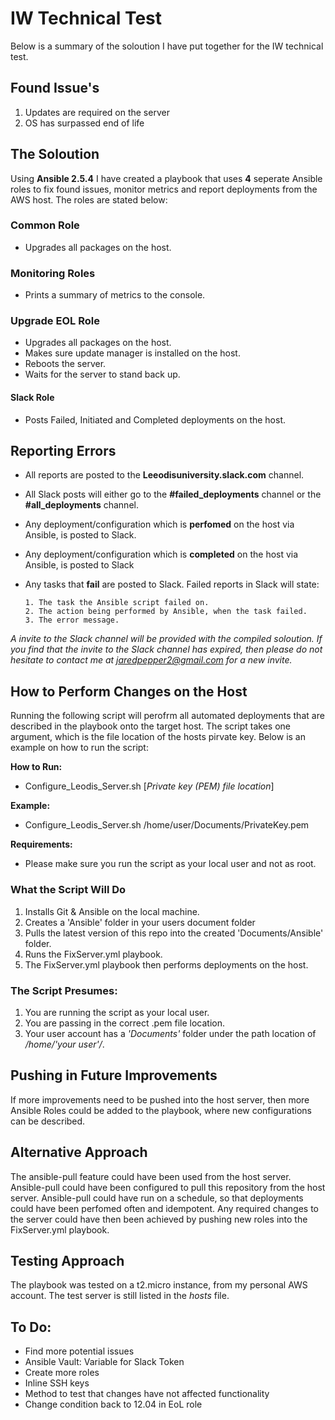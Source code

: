 # IW Technical Test
Below is a summary of the soloution I have put together for the IW technical test.

## Found Issue's
1. Updates are required on the server
2. OS has surpassed end of life

## The Soloution
Using **Ansible 2.5.4** I have created a playbook that uses **4** seperate Ansible roles to fix found issues, monitor metrics and report deployments from the AWS host. The roles are stated below:

### Common Role
- Upgrades all packages on the host.
### Monitoring Roles
- Prints a summary of metrics to the console.
### Upgrade EOL Role
- Upgrades all packages on the host.
- Makes sure update manager is installed on the host.
- Reboots the server.
- Waits for the server to stand back up.
#### Slack Role
- Posts Failed, Initiated and Completed deployments on the host.  

## Reporting Errors
- All reports are posted to the **Leeodisuniversity.slack.com** channel.
- All Slack posts will either go to the **#failed_deployments** channel or the **#all_deployments** channel.
- Any deployment/configuration which is **perfomed** on the host via Ansible, is posted to Slack.
- Any deployment/configuration which is **completed** on the host via Ansible, is posted to Slack
- Any tasks that **fail** are posted to Slack. Failed reports in Slack will state:

      1. The task the Ansible script failed on.
      2. The action being performed by Ansible, when the task failed.
      3. The error message.

*A invite to the Slack channel will be provided with the compiled soloution. If you find that the invite to the Slack channel has expired, then please do not hesitate to contact me at jaredpepper2@gmail.com for a new invite.*

## How to Perform Changes on the Host
Running the following script will perofrm all automated deployments that are described in the playbook onto the target host. The script takes one argument, which is the file location of the hosts pirvate key. Below is an example on how to run the script:

**How to Run:**
- Configure_Leodis_Server.sh [*Private key (PEM) file location*]

**Example:**
- Configure_Leodis_Server.sh /home/user/Documents/PrivateKey.pem

**Requirements:**
- Please make sure you run the script as your local user and not as root.

### What the Script Will Do
1. Installs Git & Ansible on the local machine.
2. Creates a 'Ansible' folder in your users document folder
3. Pulls the latest version of this repo into the created 'Documents/Ansible' folder.
4. Runs the FixServer.yml playbook.
5. The FixServer.yml playbook then performs deployments on the host.

### The Script Presumes:
1. You are running the script as your local user.
2. You are passing in the correct .pem file location.
3. Your user account has a *'Documents'* folder under the path location of */home/'your user'/*.

## Pushing in Future Improvements
If more improvements need to be pushed into the host server, then more Ansible Roles could be added to the playbook, where new configurations can be described.

## Alternative Approach
The ansible-pull feature could have been used from the host server. Ansible-pull could have been configured to pull this repository from the host server. Ansible-pull could have run on a schedule, so that deployments could have been perfomed often and idempotent. Any required changes to the server could have then been achieved by pushing new roles into the FixServer.yml playbook.

## Testing Approach
The playbook was tested on a t2.micro instance, from my personal AWS account. The test server is still listed in the *hosts* file.

## To Do:
- Find more potential issues
- Ansible Vault: Variable for Slack Token
- Create more roles
- Inline SSH keys
- Method to test that changes have not affected functionality
- Change condition back to 12.04 in EoL role
